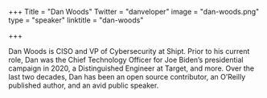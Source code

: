 +++
Title = "Dan Woods"
Twitter = "danveloper"
image = "dan-woods.png"
type = "speaker"
linktitle = "dan-woods"

+++

Dan Woods is CISO and VP of Cybersecurity at Shipt. Prior to his current role, Dan was the Chief Technology Officer for Joe Biden’s presidential campaign in 2020, a Distinguished Engineer at Target, and more. Over the last two decades, Dan has been an open source contributor, an O’Reilly published author, and an avid public speaker.
